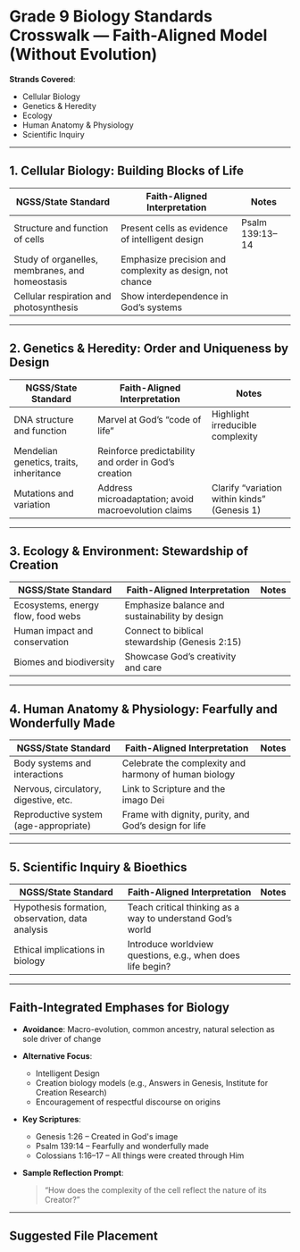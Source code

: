 # Grade 9 Biology Standards Crosswalk — Faith-Aligned Model (Without Evolution)

**Strands Covered**:  
- Cellular Biology  
- Genetics & Heredity  
- Ecology  
- Human Anatomy & Physiology  
- Scientific Inquiry

---

## 1. Cellular Biology: Building Blocks of Life

| NGSS/State Standard | Faith-Aligned Interpretation | Notes |
|---------------------|------------------------------|-------|
| Structure and function of cells | Present cells as evidence of intelligent design | Psalm 139:13–14 |
| Study of organelles, membranes, and homeostasis | Emphasize precision and complexity as design, not chance |
| Cellular respiration and photosynthesis | Show interdependence in God’s systems |

---

## 2. Genetics & Heredity: Order and Uniqueness by Design

| NGSS/State Standard | Faith-Aligned Interpretation | Notes |
|---------------------|------------------------------|-------|
| DNA structure and function | Marvel at God’s “code of life” | Highlight irreducible complexity |
| Mendelian genetics, traits, inheritance | Reinforce predictability and order in God’s creation |
| Mutations and variation | Address microadaptation; avoid macroevolution claims | Clarify “variation within kinds” (Genesis 1)

---

## 3. Ecology & Environment: Stewardship of Creation

| NGSS/State Standard | Faith-Aligned Interpretation | Notes |
|---------------------|------------------------------|-------|
| Ecosystems, energy flow, food webs | Emphasize balance and sustainability by design |
| Human impact and conservation | Connect to biblical stewardship (Genesis 2:15) |
| Biomes and biodiversity | Showcase God’s creativity and care |

---

## 4. Human Anatomy & Physiology: Fearfully and Wonderfully Made

| NGSS/State Standard | Faith-Aligned Interpretation | Notes |
|---------------------|------------------------------|-------|
| Body systems and interactions | Celebrate the complexity and harmony of human biology |
| Nervous, circulatory, digestive, etc. | Link to Scripture and the imago Dei |
| Reproductive system (age-appropriate) | Frame with dignity, purity, and God’s design for life |

---

## 5. Scientific Inquiry & Bioethics

| NGSS/State Standard | Faith-Aligned Interpretation | Notes |
|---------------------|------------------------------|-------|
| Hypothesis formation, observation, data analysis | Teach critical thinking as a way to understand God’s world |
| Ethical implications in biology | Introduce worldview questions, e.g., when does life begin? |

---

## Faith-Integrated Emphases for Biology

- **Avoidance**: Macro-evolution, common ancestry, natural selection as sole driver of change
- **Alternative Focus**:
  - Intelligent Design
  - Creation biology models (e.g., Answers in Genesis, Institute for Creation Research)
  - Encouragement of respectful discourse on origins

- **Key Scriptures**:
  - Genesis 1:26 – Created in God's image
  - Psalm 139:14 – Fearfully and wonderfully made
  - Colossians 1:16–17 – All things were created through Him

- **Sample Reflection Prompt**:
  > “How does the complexity of the cell reflect the nature of its Creator?”

---

## Suggested File Placement

